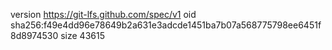 version https://git-lfs.github.com/spec/v1
oid sha256:f49e4dd96e78649b2a631e3adcde1451ba7b07a568775798ee6451f8d8974530
size 43615
